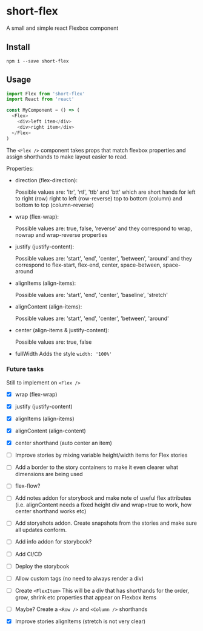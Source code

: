 # short-flex

A small and simple react Flexbox component

## Install

`npm i --save short-flex`

## Usage

```js
import Flex from 'short-flex'
import React from 'react'

const MyComponent = () => (
  <Flex>
    <div>left item</div>
    <div>right item</div>
  </Flex>
)
```

The `<Flex />` component takes props that match flexbox properties and assign shorthands to make layout easier to read.

Properties:

- direction (flex-direction):

  Possible values are:
  'ltr', 'rtl', 'ttb' and 'btt'
   which are short hands for left to right (row) right to left (row-reverse) top to bottom (column) and bottom to top (column-reverse)

- wrap (flex-wrap):

  Possible values are:
  true, false, 'reverse'
  and they correspond to wrap, nowrap and wrap-reverse properties

- justify (justify-content):

  Possible values are:
  'start', 'end', 'center', 'between', 'around'
  and they correspond to flex-start, flex-end, center, space-between, space-around

- alignItems (align-items):

  Possible values are:
  'start', 'end', 'center', 'baseline', 'stretch'

- alignContent (align-items):

  Possible values are:
  'start', 'end', 'center', 'between', 'around'

- center (align-items & justify-content):

  Possible values are:
  true, false

- fullWidth
  Adds the style `width: '100%'`

### Future tasks

Still to implement on `<Flex />`

- [x] wrap (flex-wrap)
- [x] justify (justify-content)
- [x] alignItems (align-items)
- [x] alignContent (align-content)

- [X] center shorthand (auto center an item)
- [ ] Improve stories by mixing variable height/width items for Flex stories
- [ ] Add a border to the story containers to make it even clearer what dimensions are being used
- [ ] flex-flow?
- [ ] Add notes addon for storybook and make note of useful flex attributes (i.e. alignContent needs a fixed height div and wrap=true to work, how center shorthand works etc)
- [ ] Add storyshots addon. Create snapshots from the stories and make sure all updates conform.
- [ ] Add info addon for storybook?
- [ ] Add CI/CD
- [ ] Deploy the storybook
- [ ] Allow custom tags (no need to always render a div)

- [ ] Create `<FlexItem>`
  This will be a div that has shorthands for the order, grow, shrink etc properties that appear on Flexbox items

- [ ] Maybe? Create a `<Row />` and `<Column />` shorthands
- [x] Improve stories alignItems (stretch is not very clear)